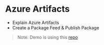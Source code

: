 # Azure Artifacts

- Explain Azure Artifacts
- Create a Package Feed & Publish Package

>Note: Demo is using this [repo](https://github.com/ARambazamba/AZ-400-M09-AZ-Artifacts)
